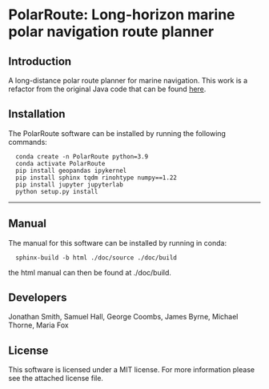 # PolarRoute: Long-horizon marine polar navigation route planner  

## Introduction
A long-distance polar route planner for marine navigation. This work is a refactor from the original Java code that can be found [here](https://github.com/foxm1/RoutePlanner). 


## Installation
The PolarRoute software can be installed by running the following commands:
```
  conda create -n PolarRoute python=3.9
  conda activate PolarRoute
  pip install geopandas ipykernel
  pip install sphinx tqdm rinohtype numpy==1.22
  pip install jupyter jupyterlab
  python setup.py install
```
---

## Manual
The manual for this software can be installed by running in conda:
```
  sphinx-build -b html ./doc/source ./doc/build
```
the html manual can then be found at ./doc/build.

## Developers
Jonathan Smith, Samuel Hall, George Coombs, James Byrne,  Michael Thorne, Maria Fox

## License
This software is licensed under a MIT license. For more information please see the attached license file.
